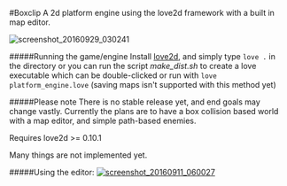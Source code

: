 #Boxclip
A 2d platform engine using the love2d framework with a built in map editor.

![screenshot_20160929_030241](https://cloud.githubusercontent.com/assets/1535179/18938592/9855650c-85f1-11e6-8ab5-de84e028235c.png)

#####Running the game/engine
Install [love2d](https://love2d.org/), and simply type
`love .` in the directory or you can run the script *make_dist.sh* to create a love executable which can be double-clicked or run with `love platform_engine.love` (saving maps isn't supported with this method yet)

#####Please note
There is no stable release yet, and end goals may change vastly. Currently the plans are to have a box collision based world with a map editor, 
and simple path-based enemies.

Requires love2d >= 0.10.1

Many things are not implemented yet.

#####Using the editor: 
[![screenshot_20160911_060027](https://cloud.githubusercontent.com/assets/1535179/18415293/1279053e-77e5-11e6-9b08-e05ef0c43237.png)](https://www.youtube.com/watch?v=NiMqQbY2wIY)

